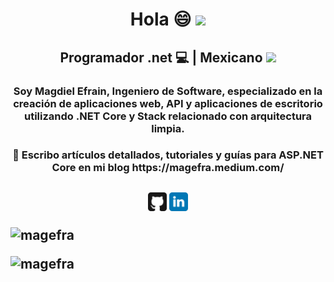 <h1 align='center'>Hola 😄 <img src="https://media.giphy.com/media/hvRJCLFzcasrR4ia7z/giphy.gif" width="25px"></h1>

<h2 align = 'center'> Programador .net 💻 | Mexicano <img src="https://media.giphy.com/media/8fdNOoJvXo1xTuNJoT/giphy.gif" width="25px"> </h2>
  
<h3 align='center'>Soy Magdiel Efrain, Ingeniero de Software, especializado en la creación de aplicaciones web, API y aplicaciones de escritorio utilizando .NET Core y Stack relacionado con arquitectura limpia.</3>

<h3 align='center'> 🌱 Escribo artículos detallados, tutoriales y guías para ASP.NET Core en mi blog https://magefra.medium.com/ </3>

<h2 align = 'center'>  <h2/>
  

<p align = 'center'> 
 <a href = https://github.com/magefra target='blank'> <img src=https://github.com/edent/SuperTinyIcons/blob/master/images/svg/github.svg height='30' weight='30'/></a>
<a href = https://www.linkedin.com/in/magdielefrain/ target='blank'> <img src=https://github.com/edent/SuperTinyIcons/blob/master/images/svg/linkedin.svg height='30' weight='30'/></a> 

  


<p align="left"> <img src="https://komarev.com/ghpvc/?username=magefra" alt="magefra" /> </p>

<p align="left">  
  <img src="https://github-readme-stats.vercel.app/api?username=magefra&show_icons=false" alt="magefra" />
 </p>


